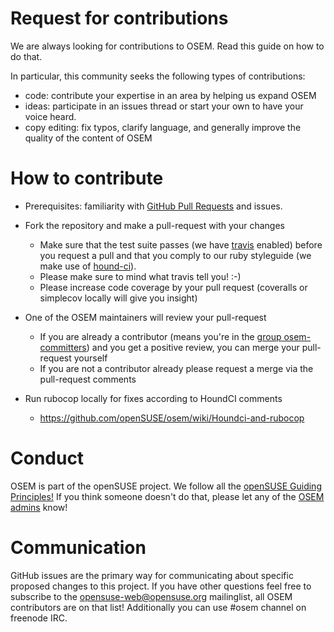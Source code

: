 # Request for contributions
We are always looking for contributions to OSEM. Read this guide on how to do that. 

In particular, this community seeks the following types of contributions:

* code: contribute your expertise in an area by helping us expand OSEM
* ideas: participate in an issues thread or start your own to have your voice heard.
* copy editing: fix typos, clarify language, and generally improve the quality of the content of OSEM

# How to contribute
* Prerequisites: familiarity with [GitHub Pull Requests](https://help.github.com/articles/using-pull-requests) and issues.
* Fork the repository and make a pull-request with your changes
  * Make sure that the test suite passes (we have [travis](https://travis-ci.org/openSUSE/osem) enabled) before you request a pull and that you comply to our ruby styleguide (we make use of [hound-ci](https://houndci.com/)).
  * Please make sure to mind what travis tell you! :-)
  * Please increase code coverage by your pull request (coveralls or simplecov locally will give you insight)

* One of the OSEM maintainers will review your pull-request
  * If you are already a contributor (means you're in the [group osem-committers](https://github.com/orgs/openSUSE/teams/osem-committers)) and you get a positive review, you can merge your pull-request yourself
  * If you are not a contributor already please request a merge via the pull-request comments
* Run rubocop locally for fixes according to HoundCI comments
  * https://github.com/openSUSE/osem/wiki/Houndci-and-rubocop

# Conduct
OSEM is part of the openSUSE project. We follow all the [openSUSE Guiding
Principles!](http://en.opensuse.org/openSUSE:Guiding_principles) If you think
someone doesn't do that, please let any of the [OSEM
admins](https://github.com/orgs/openSUSE/teams/osem-admins) know!

# Communication
GitHub issues are the primary way for communicating about specific proposed
changes to this project. If you have other questions feel free to subscribe to
the [opensuse-web@opensuse.org](http://lists.opensuse.org/opensuse-web/)
mailinglist, all OSEM contributors are on that list! Additionally you can use #osem channel
on freenode IRC.
